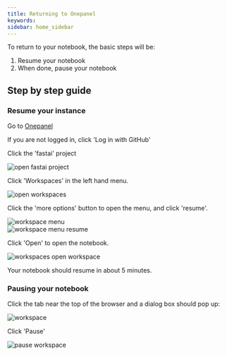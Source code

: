 ```yaml
---
title: Returning to Onepanel
keywords: 
sidebar: home_sidebar
---
```


To return to your notebook, the basic steps will be:

1. Resume your notebook
2. When done, pause your notebook

## Step by step guide

### Resume your instance

Go to [Onepanel](https://c.onepanel.io)

If you are not logged in, click 'Log in with GitHub'


Click the 'fastai' project

<img alt="open fastai project" src="/images/onepanel/open_project.png" class="screenshot">

Click 'Workspaces' in the left hand menu.

<img alt="open workspaces" src="/images/onepanel/open_workspaces.png" class="screenshot">

Click the 'more options' button to open the menu, and click 'resume'.

<img alt="workspace menu" src="/images/onepanel/workspace_menu.png" class="screenshot">

<br/>

<img alt="workspace menu resume" src="/images/onepanel/workspace_menu_resume.png" class="screenshot">

Click 'Open' to open the notebook.

<img alt="workspaces open workspace" src="/images/onepanel/workspaces_open_workspace.png" class="screenshot">

Your notebook should resume in about 5 minutes.


### Pausing your notebook

Click the tab near the top of the browser and a dialog box should pop up:

<img alt="workspace" src="/images/onepanel/upgrade_workspace_1.png" class="screenshot">

Click 'Pause'

<img alt="pause workspace" src="/images/onepanel/workspace_pause.png" class="screenshot">